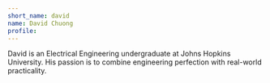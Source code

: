 ```yaml
---
short_name: david
name: David Chuong
profile:
---
```


David is an Electrical Engineering undergraduate at Johns Hopkins University. His passion is to combine engineering perfection with real-world practicality.
